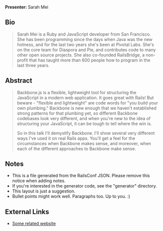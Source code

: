 **Presenter:** Sarah Mei

## Bio

> Sarah Mei is a Ruby and JavaScript developer from San Francisco. She has been programming since the days when Java was the new hotness, and for the last two years she's been at Pivotal Labs. She's on the core team for Diaspora and Pie, and contributes code to many other open source projects. She also co-founded RailsBridge, a non-profit that has taught more than 600 people how to program in the last three years.

## Abstract

> Backbone.js is a flexible, lightweight tool for structuring the JavaScript in a modern web application. It goes great with Rails! But beware - "flexible and lightweight" are code words for "you build your own plumbing." Backbone is new enough that we haven't established strong patterns for that plumbing yet, so different Backbone codebases look very different, and when you're new to the idea of structuring your JavaScript, it can be tough to tell where the win is.
>
> So in this talk I'll demystify Backbone. I'll show several very different ways I've used it on real Rails apps. You'll get a feel for the circumstances when Backbone makes sense, and moreover, when each of the different approaches to Backbone make sense.

## Notes

* This is a file generated from the RailsConf JSON.  Please remove this notice when adding notes.
* If you're interested in the generator code, see the "generator" directory.
* This layout is just a suggestion.
* Bullet points might work well.  Paragraphs too.  Up to you.  :)

## External Links

* [Some related website](http://www.example.com/)
